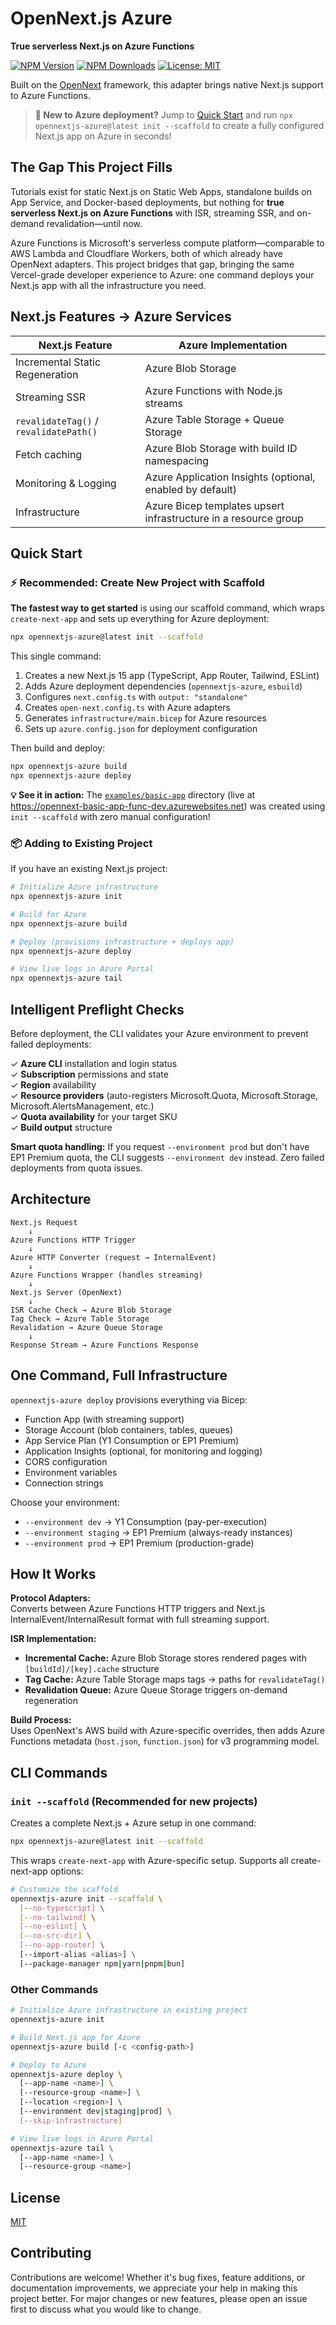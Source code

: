 # OpenNext.js Azure

**True serverless Next.js on Azure Functions**

[![NPM Version](https://img.shields.io/npm/v/opennextjs-azure)](https://www.npmjs.com/package/opennextjs-azure)
[![NPM Downloads](https://img.shields.io/npm/dt/opennextjs-azure)](https://www.npmjs.com/package/opennextjs-azure)
[![License: MIT](https://img.shields.io/npm/l/opennextjs-azure)](https://opensource.org/licenses/MIT)

Built on the [OpenNext](https://opennext.js.org) framework, this adapter brings native Next.js support to Azure Functions.

> **🚀 New to Azure deployment?** Jump to [Quick Start](#quick-start) and run `npx opennextjs-azure@latest init --scaffold` to create a fully configured Next.js app on Azure in seconds!

## The Gap This Project Fills

Tutorials exist for static Next.js on Static Web Apps, standalone builds on App Service, and Docker-based deployments, but nothing for **true serverless Next.js on Azure Functions** with ISR, streaming SSR, and on-demand revalidation—until now.

Azure Functions is Microsoft's serverless compute platform—comparable to AWS Lambda and Cloudflare Workers, both of which already have OpenNext adapters. This project bridges that gap, bringing the same Vercel-grade developer experience to Azure: one command deploys your Next.js app with all the infrastructure you need.

## Next.js Features → Azure Services

| Next.js Feature                        | Azure Implementation                                            |
| -------------------------------------- | --------------------------------------------------------------- |
| Incremental Static Regeneration        | Azure Blob Storage                                              |
| Streaming SSR                          | Azure Functions with Node.js streams                            |
| `revalidateTag()` / `revalidatePath()` | Azure Table Storage + Queue Storage                             |
| Fetch caching                          | Azure Blob Storage with build ID namespacing                    |
| Monitoring & Logging                   | Azure Application Insights (optional, enabled by default)       |
| Infrastructure                         | Azure Bicep templates upsert infrastructure in a resource group |

## Quick Start

### ⚡ Recommended: Create New Project with Scaffold

**The fastest way to get started** is using our scaffold command, which wraps `create-next-app` and sets up everything for Azure deployment:

```bash
npx opennextjs-azure@latest init --scaffold
```

This single command:

1. Creates a new Next.js 15 app (TypeScript, App Router, Tailwind, ESLint)
2. Adds Azure deployment dependencies (`opennextjs-azure`, `esbuild`)
3. Configures `next.config.ts` with `output: "standalone"`
4. Creates `open-next.config.ts` with Azure adapters
5. Generates `infrastructure/main.bicep` for Azure resources
6. Sets up `azure.config.json` for deployment configuration

Then build and deploy:

```bash
npx opennextjs-azure build
npx opennextjs-azure deploy
```

**💡 See it in action:** The [`examples/basic-app`](./examples/basic-app) directory (live at https://opennext-basic-app-func-dev.azurewebsites.net) was created using `init --scaffold` with zero manual configuration!

### 📦 Adding to Existing Project

If you have an existing Next.js project:

```bash
# Initialize Azure infrastructure
npx opennextjs-azure init

# Build for Azure
npx opennextjs-azure build

# Deploy (provisions infrastructure + deploys app)
npx opennextjs-azure deploy

# View live logs in Azure Portal
npx opennextjs-azure tail
```

## Intelligent Preflight Checks

Before deployment, the CLI validates your Azure environment to prevent failed deployments:

✓ **Azure CLI** installation and login status  
✓ **Subscription** permissions and state  
✓ **Region** availability  
✓ **Resource providers** (auto-registers Microsoft.Quota, Microsoft.Storage, Microsoft.AlertsManagement, etc.)  
✓ **Quota availability** for your target SKU  
✓ **Build output** structure

**Smart quota handling:** If you request `--environment prod` but don't have EP1 Premium quota, the CLI suggests `--environment dev` instead. Zero failed deployments from quota issues.

## Architecture

```
Next.js Request
    ↓
Azure Functions HTTP Trigger
    ↓
Azure HTTP Converter (request → InternalEvent)
    ↓
Azure Functions Wrapper (handles streaming)
    ↓
Next.js Server (OpenNext)
    ↓
ISR Cache Check → Azure Blob Storage
Tag Check → Azure Table Storage
Revalidation → Azure Queue Storage
    ↓
Response Stream → Azure Functions Response
```

## One Command, Full Infrastructure

`opennextjs-azure deploy` provisions everything via Bicep:

- Function App (with streaming support)
- Storage Account (blob containers, tables, queues)
- App Service Plan (Y1 Consumption or EP1 Premium)
- Application Insights (optional, for monitoring and logging)
- CORS configuration
- Environment variables
- Connection strings

Choose your environment:

- `--environment dev` → Y1 Consumption (pay-per-execution)
- `--environment staging` → EP1 Premium (always-ready instances)
- `--environment prod` → EP1 Premium (production-grade)

## How It Works

**Protocol Adapters:**  
Converts between Azure Functions HTTP triggers and Next.js InternalEvent/InternalResult format with full streaming support.

**ISR Implementation:**

- **Incremental Cache:** Azure Blob Storage stores rendered pages with `[buildId]/[key].cache` structure
- **Tag Cache:** Azure Table Storage maps tags → paths for `revalidateTag()`
- **Revalidation Queue:** Azure Queue Storage triggers on-demand regeneration

**Build Process:**  
Uses OpenNext's AWS build with Azure-specific overrides, then adds Azure Functions metadata (`host.json`, `function.json`) for v3 programming model.

## CLI Commands

### `init --scaffold` (Recommended for new projects)

Creates a complete Next.js + Azure setup in one command:

```bash
npx opennextjs-azure@latest init --scaffold
```

This wraps `create-next-app` with Azure-specific setup. Supports all create-next-app options:

```bash
# Customize the scaffold
opennextjs-azure init --scaffold \
  [--no-typescript] \
  [--no-tailwind] \
  [--no-eslint] \
  [--no-src-dir] \
  [--no-app-router] \
  [--import-alias <alias>] \
  [--package-manager npm|yarn|pnpm|bun]
```

### Other Commands

```bash
# Initialize Azure infrastructure in existing project
opennextjs-azure init

# Build Next.js app for Azure
opennextjs-azure build [-c <config-path>]

# Deploy to Azure
opennextjs-azure deploy \
  [--app-name <name>] \
  [--resource-group <name>] \
  [--location <region>] \
  [--environment dev|staging|prod] \
  [--skip-infrastructure]

# View live logs in Azure Portal
opennextjs-azure tail \
  [--app-name <name>] \
  [--resource-group <name>]
```

## License

[MIT](./LICENSE)

## Contributing

Contributions are welcome! Whether it's bug fixes, feature additions, or documentation improvements, we appreciate your help in making this project better. For major changes or new features, please open an issue first to discuss what you would like to change.
